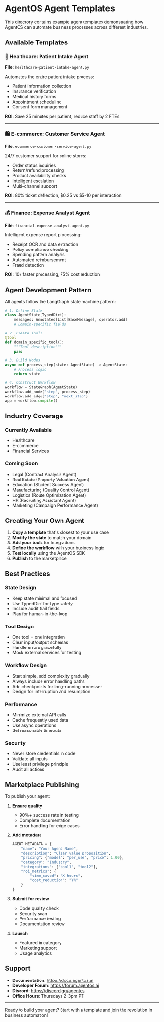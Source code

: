 # AgentOS Agent Templates

This directory contains example agent templates demonstrating how AgentOS can automate business processes across different industries.

## Available Templates

### 🏥 Healthcare: Patient Intake Agent
**File**: `healthcare-patient-intake-agent.py`

Automates the entire patient intake process:
- Patient information collection
- Insurance verification
- Medical history forms
- Appointment scheduling
- Consent form management

**ROI**: Save 25 minutes per patient, reduce staff by 2 FTEs

---

### 🛍️ E-commerce: Customer Service Agent
**File**: `ecommerce-customer-service-agent.py`

24/7 customer support for online stores:
- Order status inquiries
- Return/refund processing
- Product availability checks
- Intelligent escalation
- Multi-channel support

**ROI**: 80% ticket deflection, $0.25 vs $5-10 per interaction

---

### 💰 Finance: Expense Analyst Agent
**File**: `financial-expense-analyst-agent.py`

Intelligent expense report processing:
- Receipt OCR and data extraction
- Policy compliance checking
- Spending pattern analysis
- Automated reimbursement
- Fraud detection

**ROI**: 10x faster processing, 75% cost reduction

## Agent Development Pattern

All agents follow the LangGraph state machine pattern:

```python
# 1. Define State
class AgentState(TypedDict):
    messages: Annotated[List[BaseMessage], operator.add]
    # Domain-specific fields
    
# 2. Create Tools
@tool
def domain_specific_tool():
    """Tool description"""
    pass

# 3. Build Nodes
async def process_step(state: AgentState) -> AgentState:
    # Process logic
    return state

# 4. Construct Workflow
workflow = StateGraph(AgentState)
workflow.add_node("step", process_step)
workflow.add_edge("step", "next_step")
app = workflow.compile()
```

## Industry Coverage

### Currently Available
- Healthcare
- E-commerce
- Financial Services

### Coming Soon
- Legal (Contract Analysis Agent)
- Real Estate (Property Valuation Agent)
- Education (Student Success Agent)
- Manufacturing (Quality Control Agent)
- Logistics (Route Optimization Agent)
- HR (Recruiting Assistant Agent)
- Marketing (Campaign Performance Agent)

## Creating Your Own Agent

1. **Copy a template** that's closest to your use case
2. **Modify the state** to match your domain
3. **Add your tools** for integrations
4. **Define the workflow** with your business logic
5. **Test locally** using the AgentOS SDK
6. **Publish** to the marketplace

## Best Practices

### State Design
- Keep state minimal and focused
- Use TypedDict for type safety
- Include audit trail fields
- Plan for human-in-the-loop

### Tool Design
- One tool = one integration
- Clear input/output schemas
- Handle errors gracefully
- Mock external services for testing

### Workflow Design
- Start simple, add complexity gradually
- Always include error handling paths
- Add checkpoints for long-running processes
- Design for interruption and resumption

### Performance
- Minimize external API calls
- Cache frequently used data
- Use async operations
- Set reasonable timeouts

### Security
- Never store credentials in code
- Validate all inputs
- Use least privilege principle
- Audit all actions

## Marketplace Publishing

To publish your agent:

1. **Ensure quality**
   - 90%+ success rate in testing
   - Complete documentation
   - Error handling for edge cases

2. **Add metadata**
   ```python
   AGENT_METADATA = {
       "name": "Your Agent Name",
       "description": "Clear value proposition",
       "pricing": {"model": "per_use", "price": 1.00},
       "category": "Industry",
       "integrations": ["tool1", "tool2"],
       "roi_metrics": {
           "time_saved": "X hours",
           "cost_reduction": "Y%"
       }
   }
   ```

3. **Submit for review**
   - Code quality check
   - Security scan
   - Performance testing
   - Documentation review

4. **Launch**
   - Featured in category
   - Marketing support
   - Usage analytics

## Support

- **Documentation**: https://docs.agentos.ai
- **Developer Forum**: https://forum.agentos.ai
- **Discord**: https://discord.gg/agentos
- **Office Hours**: Thursdays 2-3pm PT

---

Ready to build your agent? Start with a template and join the revolution in business automation!